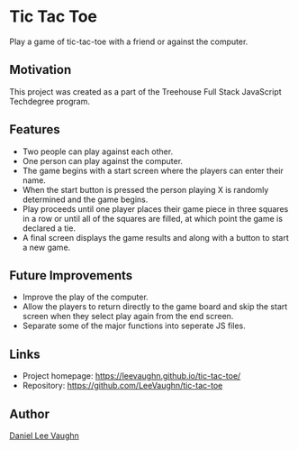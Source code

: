 # Tic Tac Toe
Play a game of tic-tac-toe with a friend or against the computer.

## Motivation
This project was created as a part of the Treehouse Full Stack JavaScript Techdegree program.

## Features
* Two people can play against each other.
* One person can play against the computer.
* The game begins with a start screen where the players can enter their name.
* When the start button is pressed the person playing X is randomly determined and the game begins.
* Play proceeds until one player places their game piece in three squares in a row or until all of the squares are filled, at which point the game is declared a tie.
* A final screen displays the game results and along with a button to start a new game.

## Future Improvements
* Improve the play of the computer.
* Allow the players to return directly to the game board and skip the start screen when they select play again from the end screen.
* Separate some of the major functions into seperate JS files.

## Links
* Project homepage: https://leevaughn.github.io/tic-tac-toe/
* Repository: https://github.com/LeeVaughn/tic-tac-toe

## Author
[Daniel Lee Vaughn](https://github.com/LeeVaughn)
